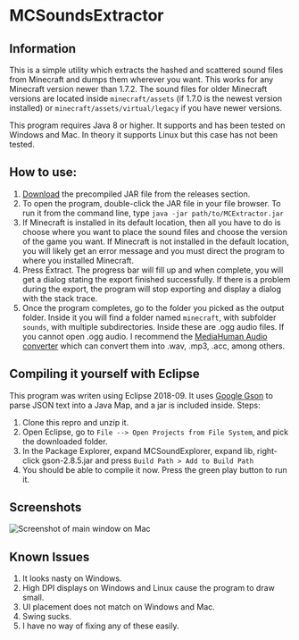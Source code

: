 # MCSoundsExtractor
## Information
This is a simple utility which extracts the hashed and scattered sound files from Minecraft and dumps them wherever you want. This works for any Minecraft version newer than 1.7.2. The sound files for older Minecraft versions are located inside ``minecraft/assets`` (if 1.7.0 is the newest version installed) or ``minecraft/assets/virtual/legacy`` if you have newer versions.

This program requires Java 8 or higher. It supports and has been tested on Windows and Mac. In theory it supports Linux but this case has not been tested.

## How to use:
1. [Download](https://github.com/Ravbug/MCSoundsExtractor/releases) the precompiled JAR file from the releases section.
2. To open the program, double-click the JAR file in your file browser. To run it from the command line, type ``java -jar path/to/MCExtractor.jar``
3. If Minecraft is installed in its default location, then all you have to do is choose where you want to place the sound files and choose the version of the game you want. If Minecraft is not installed in the default location, you will likely get an error message and you must direct the program to where you installed Minecraft.
4. Press Extract. The progress bar will fill up and when complete, you will get a dialog stating the export finished successfully. If there is a problem during the export, the program will stop exporting and display a dialog with the stack trace.
5. Once the program completes, go to the folder you picked as the output folder. Inside it you will find a folder named ``minecraft``, with subfolder ``sounds``, with multiple subdirectories. Inside these are .ogg audio files. If you cannot open .ogg audio. I recommend the [MediaHuman Audio converter](https://www.mediahuman.com/audio-converter/) which can convert them into .wav, .mp3, .acc, among others.

## Compiling it yourself with Eclipse
This program was writen using Eclipse 2018-09. It uses [Google Gson](https://github.com/google/gson) to parse JSON text into a Java Map, and a jar is included inside.
Steps:
1. Clone this repro and unzip it.
2. Open Eclipse, go to `File --> Open Projects from File System`, and pick the downloaded folder.
3. In the Package Explorer, expand MCSoundExplorer, expand lib, right-click gson-2.8.5.jar and press `Build Path > Add to Build Path`
4. You should be able to compile it now. Press the green play button to run it.


## Screenshots
![Screenshot of main window on Mac](https://i.imgur.com/6Jtym0x.png)

## Known Issues
1. It looks nasty on Windows.
2. High DPI displays on Windows and Linux cause the program to draw small.
3. UI placement does not match on Windows and Mac. 
4. Swing sucks.
5. I have no way of fixing any of these easily.
